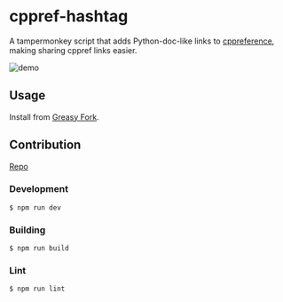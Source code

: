 # cppref-hashtag

A tampermonkey script that adds Python-doc-like links to [cppreference](https://cppreference.com/), making sharing cppref links easier.

<!-- Use CDN to make it available on Greasy Fork -->
![demo](https://cdn.jsdelivr.net/gh/QuarticCat/cppref-hashtag/misc/demo.png)

## Usage

Install from [Greasy Fork](https://greasyfork.org/scripts/427790).

## Contribution

[Repo](https://github.com/QuarticCat/cppref-hashtag)

### Development

```console
$ npm run dev
```

### Building

```console
$ npm run build
```

### Lint

```console
$ npm run lint
```
